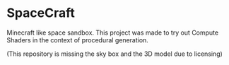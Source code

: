 # SpaceCraft
Minecraft like space sandbox. This project was made to try out Compute Shaders in the context of procedural generation.

(This repository is missing the sky box and the 3D model due to licensing)

